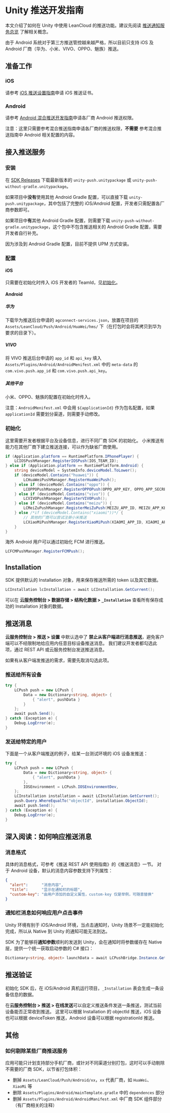 # Unity 推送开发指南

本文介绍了如何在 Unity 中使用 LeanCloud 的推送功能。建议先阅读 [推送通知服务总览](push_guide.html) 了解相关概念。

由于 Android 系统对于第三方推送管控越来越严格，所以目前只支持 iOS 及 Android 厂商（华为、小米、VIVO、OPPO、魅族）推送。

## 准备工作

### iOS

请参考 [iOS 推送设置指南](ios_push_cert.html)申请 iOS 推送证书。

### Android

请参考 [Android 混合推送开发指南](android_mixpush_guide.html)申请各厂商 Android 推送权限。

注意：这里只需要参考混合推送指南申请各厂商的推送权限，**不需要** 参考混合推送指南中 Android 相关配置的内容。

## 接入推送服务

### 安装

在 [SDK Releases](https://github.com/leancloud/csharp-sdk/releases) 下载最新版本的 `unity-push.unitypackage` 或 `unity-push-without-gradle.unitypackage`。

如果项目中**没有**使用其他 Android Gradle 配置，可以直接下载 `unity-push.unitypackage`，其中包括了完整的 iOS/Android 配置，开发者只需配置各厂商参数即可。

如果项目中**有**其他 Android Gradle 配置，则需要下载 `unity-push-without-gradle.unitypackage`，这个包中不包含推送相关的 Android Gradle 配置，需要开发者自行补充。

因为涉及到 Android Gradle 配置，目前不提供 UPM 方式安装。

### 配置

#### iOS

只需要在初始化时传入 iOS 开发者的 TeamId，见[初始化](#初始化)。

#### Android

##### 华为

下载华为推送后台申请的 `agconnect-services.json`，放置在项目的 `Assets/LeanCloud/Push/Android/HuaWei/hms/` 下（在打包时会将其拷贝到华为要求的目录下）。

##### VIVO

将 VIVO 推送后台申请的 `app_id` 和 `api_key` 填入 `Assets/Plugins/Android/AndroidMenifest.xml` 中的 `meta-data` 的 `com.vivo.push.app_id` 和 `com.vivo.push.api_key`。

##### 其他平台

小米、OPPO、魅族的配置在初始化时传入。

注意：`AndroidMenifest.xml` 中会用 `${applicationId}` 作为包名配置，如果 `applicationId` 需要划分渠道，则需要手动修改。

### 初始化

这里需要开发者根据平台及设备信息，进行不同厂商 SDK 的初始化。
小米推送有能力在其他厂商下建立推送连接，可以作为缺省厂商使用。

```cs
if (Application.platform == RuntimePlatform.IPhonePlayer) {
    LCIOSPushManager.RegisterIOSPush(IOS_TEAM_ID);
} else if (Application.platform == RuntimePlatform.Android) {
    string deviceModel = SystemInfo.deviceModel.ToLower();
    if (deviceModel.Contains("huawei")) {
        LCHuaWeiPushManager.RegisterHuaWeiPush();
    } else if (deviceModel.Contains("oppo")) {
        LCOPPOPushManager.RegisterOPPOPush(OPPO_APP_KEY, OPPO_APP_SECRET);
    } else if (deviceModel.Contains("vivo")) {
        LCVIVOPushManager.RegisterVIVOPush();
    } else if (deviceModel.Contains("meizu")) {
        LCMeiZuPushManager.RegisterMeiZuPush(MEIZU_APP_ID, MEIZU_APP_KEY);
    } else /*if (deviceModel.Contains("xiaomi"))*/ {
        // 其他的厂商可以尝试注册小米推送
        LCXiaoMiPushManager.RegisterXiaoMiPush(XIAOMI_APP_ID, XIAOMI_APP_KEY);
    }
}
```

海外 Android 用户可以通过初始化 FCM 进行推送。

```cs
LCFCMPushManager.RegisterFCMPush();
```

## Installation

SDK 提供默认的 Installation 对象，用来保存推送所需的 token 以及其它数据。

```cs
LCInstallation lcInstallation = await LCInstallation.GetCurrent();
```

可以在 **云服务控制台 > 数据存储 > 结构化数据 > `_Installation`** 查看所有保存成功的 Installation 对象的数据。

## 推送消息

**云服务控制台 > 推送 > 设置** 中默认选中了 **禁止从客户端进行消息推送**，避免客户端可以不经限制地给应用内任意目标设备推送消息。
我们建议开发者都勾选此项，通过 REST API 或云服务控制台发送推送消息。

如果有从客户端发推送的需求，需要先取消勾选此项。

### 推送给所有设备

```csharp
try {
    LCPush push = new LCPush {
        Data = new Dictionary<string, object> {
            { "alert", pushData }
        }
    };
    await push.Send();
} catch (Exception e) {
    Debug.LogError(e);
}
```

### 发送给特定的用户

下面是一个从客户端推送的例子，给某一台测试环境的 iOS 设备发推送：

```cs
try {
    LCPush push = new LCPush {
        Data = new Dictionary<string, object> {
            { "alert", pushData }
        },
        IOSEnvironment = LCPush.IOSEnvironmentDev,
    };
    LCInstallation installation = await LCInstallation.GetCurrent();
    push.Query.WhereEqualTo("objectId", installation.ObjectId);
    await push.Send();
} catch (Exception e) {
    Debug.LogError(e);
}
```

## 深入阅读：如何响应推送消息

### 消息格式

具体的消息格式，可参考《推送 REST API 使用指南》的《推送消息》一节。 对于 Android 设备，默认的消息内容参数支持下列属性：

```json
{
  "alert":      "消息内容",
  "title":      "显示在通知栏的标题",
  "custom-key": "由用户添加的自定义属性，custom-key 仅是举例，可随意替换"
}
```

### 通知栏消息如何响应用户点击事件

Unity 环境有别于 iOS/Android 环境，当点击通知时，Unity 场景不一定能初始化完成，所以从 Native 到 Unity 的通知可能无法到达。

SDK 为了能够将**通知参数**顺利的发送到 Unity，会在通知时将参数缓存在 Native 层，提供一个统一获取启动参数的 C# 接口：

```cs
Dictionary<string, object> launchData = await LCPushBridge.Instance.GetLaunchData();
```

## 推送验证

初始化 SDK 后，在 iOS/Android 真机运行项目，`_Installation` 表会生成一条设备信息的数据。

在**云服务控制台 > 推送 > 在线发送**可以自定义推送条件发送一条推送，测试当前设备能否正常收到推送。
这里可以根据 Installation 的 objectId 推送，iOS 设备也可以根据 deviceToken 推送，Android 设备可以根据 registrationId 推送。

## 其他

### 如何剔除某些厂商推送服务

应用可能只计划支持部分手机厂商，或针对不同渠道分别打包，这时可以手动剔除不需要的厂商 SDK，以节省打包体积：

- 删掉 `Assets/LeanCloud/Push/Android/xx`，`xx` 代表厂商，如 `HuaWei`、`XiaoMi` 等
- 删除 `Assets/Plugins/Android/mainTemplate.gradle` 中的 `dependences` 部分
- 删掉 `Assets/Plugins/Android/AndroidManifest.xml` 中厂商 SDK 组件部分（有厂商相关的注释）

